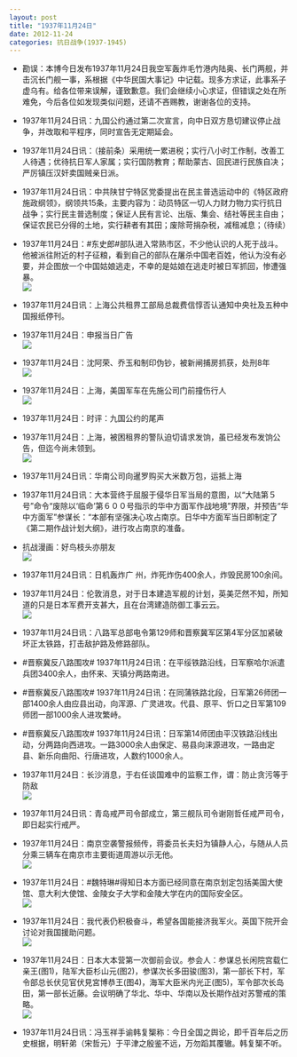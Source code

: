 ```yaml
---
layout: post
title: "1937年11月24日"
date: 2012-11-24
categories: 抗日战争(1937-1945)
---
```


<meta name="referrer" content="no-referrer" />

- 勘误：本博今日发布1937年11月24日我空军轰炸毛竹港内陆奥、长门两舰，并击沉长门舰一事，系根据《中华民国大事记》中记载。现多方求证，此事系子虚乌有。给各位带来误解，谨致歉意。我们会继续小心求证，但错误之处在所难免，今后各位如发现类似问题，还请不吝赐教，谢谢各位的支持。 

- 1937年11月24日讯：九国公约通过第二次宣言，向中日双方恳切建议停止战争，并改取和平程序，同时宣告无定期延会。 

- 1937年11月24日讯：（接前条）采用统一累进税；实行八小时工作制，改善工人待遇；优待抗日军人家属；实行国防教育；帮助蒙古、回民进行民族自决；严厉镇压汉奸卖国贼亲日派。 

- 1937年11月24日讯：中共陕甘宁特区党委提出在民主普选运动中的《特区政府施政纲领》，纲领共15条，主要内容为：动员特区一切人力财力物力实行抗日战争；实行民主普选制度；保证人民有言论、出版、集会、结社等民主自由；保证农民已分得的土地，实行耕者有其田；废除苛捐杂税，减租减息；（待续） 

- 1937年11月24日：#东史郎#部队进入常熟市区，不少他认识的人死于战斗。他被派往附近的村子征粮，看到自己的部队在屠杀中国老百姓，他认为没有必要，并企图放一个中国姑娘逃走，不幸的是姑娘在逃走时被日军抓回，惨遭强暴。 <br/><img src="https://ww4.sinaimg.cn/large/aca367d8jw1dz6eerh3h5j.jpg" />

- 1937年11月24日讯：上海公共租界工部局总裁费信惇否认通知中央社及五种中国报纸停刊。 

- 1937年11月24日：申报当日广告 <br/><img src="https://ww4.sinaimg.cn/large/aca367d8jw1dz69sduuduj.jpg" />

- 1937年11月24日：沈阿荣、乔玉和制印伪钞，被新闸捕房抓获，处刑8年 <br/><img src="https://ww1.sinaimg.cn/large/aca367d8jw1dz681r7u6lj.jpg" />

- 1937年11月24日：上海，美国军车在先施公司门前撞伤行人 <br/><img src="https://ww1.sinaimg.cn/large/aca367d8jw1dz66bifs6zj.jpg" />

- 1937年11月24日：时评：九国公约的尾声 

- 1937年11月24日：上海，被困租界的警队迫切请求发饷，虽已经发布发饷公告，但迄今尚未领到。 <br/><img src="https://ww4.sinaimg.cn/large/aca367d8jw1dz62uqce96j.jpg" />

- 1937年11月24日讯：华南公司向暹罗购买大米数万包，运抵上海 

- 1937年11月24日讯：大本营终于屈服于侵华日军当局的意图，以“大陆第５号”命令“废除以‘临命’第６００号指示的华中方面军作战地境”界限，并预告“华中方面军”参谋长：“本部有坚强决心攻占南京。日华中方面军当日即制定了《第二期作战计划大纲》，进行攻占南京的准备。 

- 抗战漫画：好鸟枝头亦朋友 <br/><img src="https://ww2.sinaimg.cn/large/aca367d8jw1dz5zyygjnkj.jpg" />

- 1937年11月24日讯：日机轰炸广 州，炸死炸伤400余人，炸毁民房100余间。 

- 1937年11月24日：伦敦消息，对于日本建造军舰的计划，英美茫然不知，所知道的只是日本军费开支甚大，且在台湾建造防御工事云云。 <br/><img src="https://ww3.sinaimg.cn/large/aca367d8jw1dz5xn952v7j.jpg" />

- 1937年11月24日讯：八路军总部电令第129师和晋察冀军区第4军分区加紧破坏正太铁路，打击敌护路及修路部队。 

- #晋察冀反八路围攻# 1937年11月24日讯：在平绥铁路沿线，日军察哈尔派遣兵团3400余人，由怀来、天镇分两路南进。 

- #晋察冀反八路围攻# 1937年11月24日讯：在同蒲铁路北段，日军第26师团一部1400余人由应县出动，向浑源、广灵进攻。代县、原平、忻口之日军第109师团一部1000余人进攻繁峙。 

- #晋察冀反八路围攻# 1937年11月24日讯：日军第14师团由平汉铁路沿线出动，分两路向西进攻。一路3000余人由保定、易县向涞源进攻，一路由定县、新乐向曲阳、行唐进攻，人数约1000余人。 

- 1937年11月24日：长沙消息，于右任谈国难中的监察工作，谓：防止贪污等于防敌 <br/><img src="https://ww2.sinaimg.cn/large/aca367d8jw1dz5tw7n1kaj.jpg" />

- 1937年11月24日讯：青岛戒严司令部成立，第三舰队司令谢刚哲任戒严司令，即日起实行戒严。 

- 1937年11月24日：南京空袭警报频传，蒋委员长夫妇为镇静人心，与随从人员分乘三辆车在南京市主要街道周游以示无他。 <br/><img src="https://ww2.sinaimg.cn/large/aca367d8jw1dz5s5l5np7j.jpg" />

- 1937年11月24日：#魏特琳#得知日本方面已经同意在南京划定包括美国大使馆、意大利大使馆、金陵女子大学和金陵大学在内的国际安全区。 <br/><img src="https://ww4.sinaimg.cn/large/aca367d8jw1dz5rv3t6c4j.jpg" />

- 1937年11月24日：我代表仍积极奋斗，希望各国能接济我军火。英国下院开会讨论对我国援助问题。 <br/><img src="https://ww3.sinaimg.cn/large/aca367d8jw1dz5rkqv57bj.jpg" />

- 1937年11月24日：日本大本营第一次御前会议。参会人：参谋总长闲院宫载仁亲王(图1)，陆军大臣杉山元(图2)，参谋次长多田骏(图3)，第一部长下村，军令部总长伏见官伏見宮博恭王(图4)，海军大臣米内光正(图5)，军令部次长岛田，第一部长近藤。会议明确了华北、华中、华南以及长期作战对苏警戒的策略。 <br/><img src="https://ww1.sinaimg.cn/large/aca367d8jw1dz5raba1rmj.jpg" />

- 1937年11月24日讯：冯玉祥手谕韩复榘称：今日全国之舆论，即千百年后之历史根据，明轩弟（宋哲元）于平津之殷鉴不远，万勿蹈其覆辙。韩复榘不听。 

